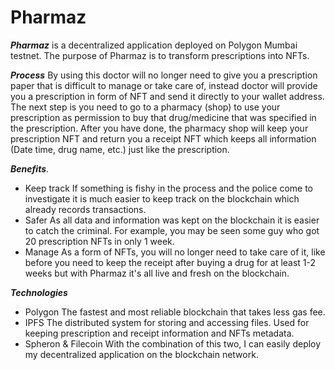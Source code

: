 # Pharmaz


***Pharmaz*** is a decentralized application deployed on Polygon Mumbai testnet.
The purpose of Pharmaz is to transform prescriptions into NFTs.

***Process***
By using this doctor will no longer need to give you a prescription paper that is difficult to manage or take care of, instead doctor will provide you a prescription in form of NFT and send it directly to your wallet address.
The next step is you need to go to a pharmacy (shop) to use your prescription as permission to buy that drug/medicine that was specified in the prescription.
After you have done, the pharmacy shop will keep your prescription NFT and return you a receipt NFT which keeps all information (Date time, drug name, etc.)  just like the prescription. 


***Benefits***.  
 - Keep track
 If something is fishy in the process and the police come to investigate it is much easier to keep track on the blockchain which already records transactions. 
 - Safer
As all data and information was kept on the blockchain it is easier to catch the criminal. For example, you may be seen some guy who got  20 prescription NFTs in only 1 week.
 - Manage
As a form of NFTs, you will no longer need to take care of it, like before you need to keep the receipt after buying a drug for at least 1-2 weeks but with Pharmaz it's all live and fresh on the blockchain. 


***Technologies***
 - Polygon 
 The fastest and most reliable blockchain that takes less gas fee.
 - IPFS
 The distributed system for storing and accessing files. Used for keeping prescription and receipt information and NFTs metadata.
 - Spheron & Filecoin 
With the combination of this two, I can easily deploy my decentralized application on the blockchain network.




